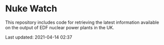 # Nuke Watch

This repository includes code for retrieving the latest information available on the output of EDF nuclear power plants in the UK.

Last updated: 2021-04-14 02:37